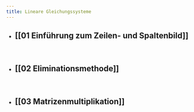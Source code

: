 ```yaml
---
title: Lineare Gleichungssysteme
---
```


- ## [[01 Einführung zum Zeilen- und Spaltenbild]]
    <br>
- ## [[02 Eliminationsmethode]]
    <br>
- ## [[03 Matrizenmultiplikation]]
